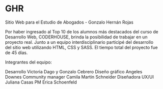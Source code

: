 # GHR
Sitio Web para el Estudio de Abogados - Gonzalo Hernán Rojas

Por haber ingresado al Top 10 de los alumnos más destacados del curso de Desarrollo Web, CODERHOUSE, brinda la posibilidad de trabajar en un proyecto real. 
Junto a un equipo interdisciplinario participé del desarrollo del sitio web utilizando HTML, CSS y SASS. El tiempo total del proyecto fue de 45 días.

Integrantes del equipo:

Desarrollo Victoria Dago y Gonzalo Cebrero
Diseño gráfico Angeles Downes
Community manager Camila Martin Schneider
Diseñadora UX/UI Juliana Casas
PM Erica Schoenfeld

